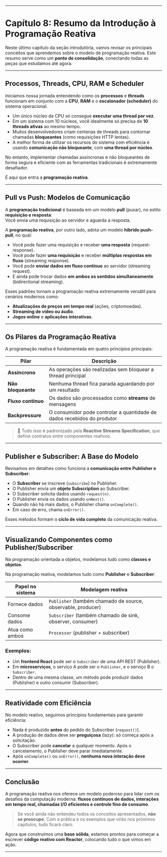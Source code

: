
---

# Capítulo 8: Resumo da Introdução à Programação Reativa

Neste último capítulo da seção introdutória, vamos revisar os principais conceitos que aprendemos sobre o modelo de programação reativa. Este resumo serve como um **ponto de consolidação**, conectando todas as peças que estudamos até agora.

---

## Processos, Threads, CPU, RAM e Scheduler

Iniciamos nossa jornada entendendo como os **processos** e **threads** funcionam em conjunto com a **CPU**, **RAM** e o **escalonador (scheduler)** do sistema operacional.

- Um único núcleo de CPU só consegue **executar uma thread por vez**.
- Em um sistema com 10 núcleos, você idealmente só precisa de **10 threads ativas** ao mesmo tempo.
- Muitos desenvolvedores criam centenas de threads para contornar chamadas **bloqueantes** (como requisições HTTP lentas).
- A melhor forma de utilizar os recursos do sistema com eficiência é usando **comunicação não bloqueante**, com **uma thread por núcleo**.

No entanto, implementar chamadas assíncronas e não bloqueantes de forma segura e eficiente com as ferramentas tradicionais é extremamente desafiador.

É aqui que entra a **programação reativa**.

---

## Pull vs Push: Modelos de Comunicação

A **programação tradicional** é baseada em um modelo **pull** (puxar), no estilo **requisição e resposta**:  
Você envia uma requisição ao servidor e aguarda a resposta.

A **programação reativa**, por outro lado, adota um modelo **híbrido push-pull**, no qual:

- Você pode fazer uma requisição e receber **uma resposta** (request-response).
- Você pode fazer **uma requisição** e receber **múltiplas respostas em fluxo** (streaming response).
- Você pode **enviar dados em fluxo contínuo** ao servidor (streaming request).
- E ainda pode trocar dados **em ambos os sentidos simultaneamente** (bidirectional streaming).

Esses padrões tornam a programação reativa extremamente versátil para cenários modernos como:

- **Atualizações de preços em tempo real** (ações, criptomoedas).
- **Streaming de vídeo ou áudio**.
- **Jogos online** e **aplicações interativas**.

---

## Os Pilares da Programação Reativa

A programação reativa é fundamentada em quatro princípios principais:

| Pilar              | Descrição                                                                 |
|--------------------|---------------------------------------------------------------------------|
| **Assíncrono**      | As operações são realizadas sem bloquear a thread principal               |
| **Não bloqueante**  | Nenhuma thread fica parada aguardando por um resultado                   |
| **Fluxo contínuo**  | Os dados são processados como **streams** de mensagens                   |
| **Backpressure**    | O consumidor pode controlar a quantidade de dados recebidos do produtor  |

> 📌 Tudo isso é padronizado pela **Reactive Streams Specification**, que define contratos entre componentes reativos.

---

## Publisher e Subscriber: A Base do Modelo

Revisamos em detalhes como funciona a **comunicação entre Publisher e Subscriber**:

- O **Subscriber** se inscreve (`subscribe`) no Publisher.
- O Publisher envia um **objeto Subscription** ao Subscriber.
- O Subscriber solicita dados usando `request(n)`.
- O Publisher envia os dados usando `onNext()`.
- Quando não há mais dados, o Publisher chama `onComplete()`.
- Em caso de erro, chama `onError()`.

Esses métodos formam o **ciclo de vida completo** da comunicação reativa.

---

## Visualizando Componentes como Publisher/Subscriber

Na programação orientada a objetos, modelamos tudo como **classes e objetos**.

Na programação reativa, modelamos tudo como **Publisher** e **Subscriber**:

| Papel no sistema      | Modelagem reativa                |
|------------------------|----------------------------------|
| Fornece dados          | `Publisher` (também chamado de source, observable, producer) |
| Consome dados          | `Subscriber` (também chamado de sink, observer, consumer)     |
| Atua como ambos        | `Processor` (publisher + subscriber)                          |

### Exemplos:

- Um **frontend React** pode ser o `Subscriber` de uma API REST (Publisher).
- Em **microserviços**, o serviço A pode ser o `Publisher`, e o serviço B o `Subscriber`.
- Dentro de uma mesma classe, um método pode produzir dados (Publisher) e outro consumir (Subscriber).

---

## Reatividade com Eficiência

No modelo reativo, seguimos princípios fundamentais para garantir eficiência:

- Nada é produzido **antes** do pedido do Subscriber (`request()`).
- A produção de dados deve ser **preguiçosa** (lazy): só começa após a solicitação.
- O Subscriber pode **cancelar** a qualquer momento. Após o cancelamento, o Publisher deve parar imediatamente.
- Após `onComplete()` ou `onError()`, **nenhuma nova interação deve ocorrer**.

---

## Conclusão

A programação reativa nos oferece um modelo poderoso para lidar com os desafios da computação moderna: **fluxos contínuos de dados, interações em tempo real, chamadas I/O eficientes e controle fino de consumo**.

> Se você ainda não entendeu todos os conceitos apresentados, **não se preocupe**. Com a prática e os exemplos que virão nos próximos capítulos, tudo ficará claro.

Agora que construímos uma **base sólida**, estamos prontos para começar a escrever **código reativo com Reactor**, colocando tudo o que vimos em ação.

---
